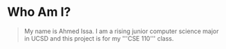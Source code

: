 # Who Am I?
> My name is Ahmed Issa. I am a rising junior computer science major in UCSD and this project is for my '''CSE 110''' class. 
